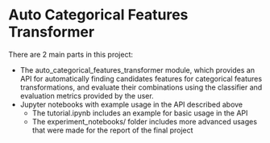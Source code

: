 # Auto Categorical Features Transformer
There are 2 main parts in this project:
- The auto_categorical_features_transformer module, which provides an API for automatically finding candidates features for categorical features transformations, and evaluate their combinations
    using the classifier and evaluation metrics provided by the user.
- Jupyter notebooks with example usage in the API described above
  - The tutorial.ipynb includes an example for basic usage in the API
  - The experiment_notebooks/ folder includes more advanced usages that were made for the report of the final project 